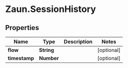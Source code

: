 # Zaun.SessionHistory

## Properties
Name | Type | Description | Notes
------------ | ------------- | ------------- | -------------
**flow** | **String** |  | [optional] 
**timestamp** | **Number** |  | [optional] 


